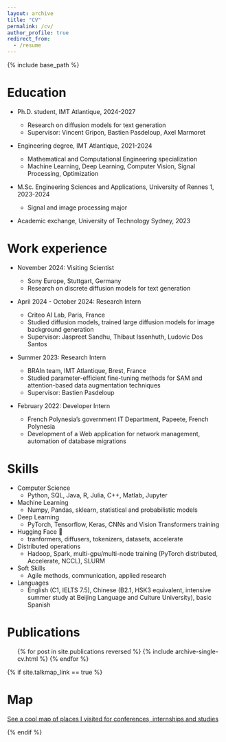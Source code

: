 ```yaml
---
layout: archive
title: "CV"
permalink: /cv/
author_profile: true
redirect_from:
  - /resume
---
```


{% include base_path %}

Education
======
* Ph.D. student, IMT Atlantique, 2024-2027
  * Research on diffusion models for text generation
  * Supervisor: Vincent Gripon, Bastien Pasdeloup, Axel Marmoret

* Engineering degree, IMT Atlantique, 2021-2024
  * Mathematical and Computational Engineering specialization
  * Machine Learning, Deep Learning, Computer Vision, Signal Processing, Optimization

* M.Sc. Engineering Sciences and Applications, University of Rennes 1, 2023-2024
  * Signal and image processing major

* Academic exchange, University of Technology Sydney, 2023

Work experience
======

* November 2024: Visiting Scientist
  * Sony Europe, Stuttgart, Germany
  * Research on discrete diffusion models for text generation

* April 2024 - October 2024: Research Intern
  * Criteo AI Lab, Paris, France
  * Studied diffusion models, trained large diffusion models for image background generation
  * Supervisor: Jaspreet Sandhu, Thibaut Issenhuth, Ludovic Dos Santos

* Summer 2023: Research Intern
  * BRAIn team, IMT Atlantique, Brest, France
  * Studied parameter-efficient fine-tuning methods for SAM and attention-based data augmentation techniques
  * Supervisor: Bastien Pasdeloup

* February 2022: Developer Intern
  * French Polynesia’s government IT Department, Papeete, French Polynesia
  * Development of a Web application for network management, automation of database migrations
  
Skills
======
* Computer Science
  * Python, SQL, Java, R, Julia, C++, Matlab, Jupyter
* Machine Learning
  * Numpy, Pandas, sklearn, statistical and probabilistic models
* Deep Learning
  * PyTorch, Tensorflow, Keras, CNNs and Vision Transformers training
* Hugging Face 🤗
  * tranformers, diffusers, tokenizers, datasets, accelerate
* Distributed operations
  * Hadoop, Spark, multi-gpu/multi-node training (PyTorch distributed, Accelerate, NCCL), SLURM
* Soft Skills
  * Agile methods, communication, applied research
* Languages
  * English (C1, IELTS 7.5), Chinese (B2.1, HSK3 equivalent, intensive summer study at Beijing Language and Culture University), basic Spanish

Publications
======
  <ul>{% for post in site.publications reversed %}
    {% include archive-single-cv.html %}
  {% endfor %}</ul>



{% if site.talkmap_link == true %}

Map
======

<p style="text-decoration:underline;"><a href="{{ site.baseurl }}/visitmap.html">See a cool map of places I visited for conferences, internships and studies</a></p>

{% endif %}
